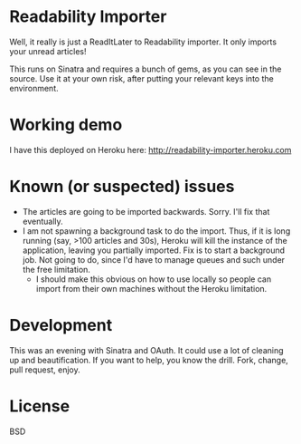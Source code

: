 # Readability Importer

Well, it really is just a ReadItLater to Readability importer. It only imports your unread articles!

This runs on Sinatra and requires a bunch of gems, as you can see in the source. Use it at your own risk, after putting your relevant keys into the environment. 

# Working demo

I have this deployed on Heroku here: http://readability-importer.heroku.com

# Known (or suspected) issues

  * The articles are going to be imported backwards. Sorry. I'll fix that eventually.
  * I am not spawning a background task to do the import. Thus, if it is long running (say, >100 articles and 30s), Heroku will kill the instance of the application, leaving you partially imported. Fix is to start a background job. Not going to do, since I'd have to manage queues and such under the free limitation.
    * I should make this obvious on how to use locally so people can import from their own machines without the Heroku limitation.

# Development

This was an evening with Sinatra and OAuth. It could use a lot of cleaning up and beautification. If you want to help, you know the drill. Fork, change, pull request, enjoy.

# License

BSD